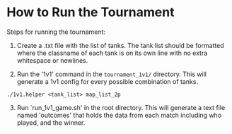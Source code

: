 # How to Run the Tournament
Steps for running the tournament:

1) Create a .txt file with the list of tanks. The tank list should be formatted
where the classname of each tank is on its own line with no extra whitespace or newlines.

2) Run the '1v1' command in the  `tournament_1v1/` directory. This will generate
a 1v1 config for every possible combination of tanks.

```
./1v1.helper <tank_list> map_list_2p
```

3) Run `run_1v1_game.sh' in the root directory. This will generate a text file
named 'outcomes' that holds the data from each match including who played, and the winner.
